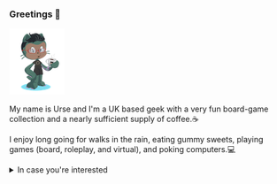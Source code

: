 ### Greetings 🦑

![octo-urse](https://github.com/gleeblezoid/gleeblezoid/blob/de079b1c1bddfd9b838be7e151049a27adeb6260/transparent%20octocat.png)

My name is Urse and I'm a UK based geek with a very fun board-game collection and a nearly sufficient supply of coffee.☕

I enjoy long going for walks in the rain, eating gummy sweets, playing games (board, roleplay, and virtual), and poking computers.💻

<details><summary> In case you're interested</summary>
  
- ➡️ My pronouns are: they/them
- 📫 Reach me at: hello@gleeblezoid.com
- 🌐 See more of my online stuff at: [gleeblezoid.com](gleeblezoid.com)
- 🎉 Fun fact: I grew up under a rock and studied Geology

</details>
